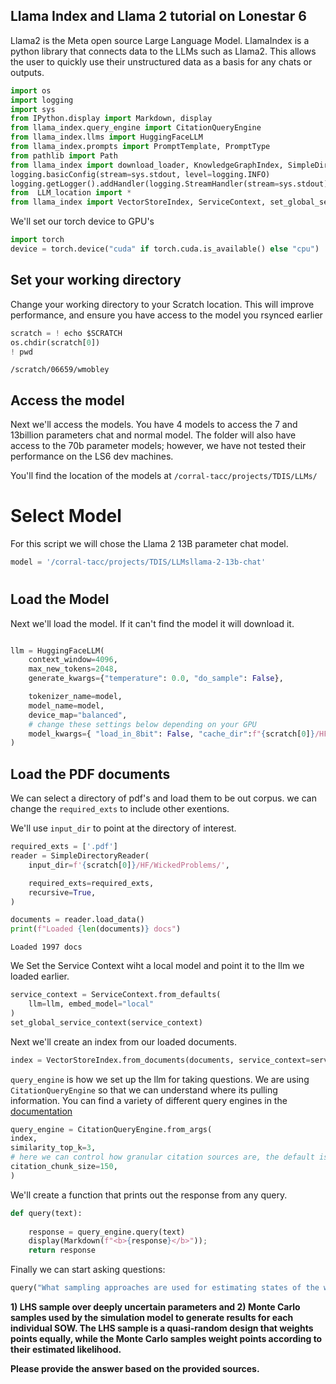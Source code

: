 ## Llama Index and Llama 2 tutorial on Lonestar 6

Llama2 is the Meta open source Large Language Model. LlamaIndex is a python library that connects data to the LLMs such as Llama2. This allows the user to quickly use their unstructured data as a basis for any chats or outputs. 



```python
import os
import logging
import sys
from IPython.display import Markdown, display
from llama_index.query_engine import CitationQueryEngine
from llama_index.llms import HuggingFaceLLM
from llama_index.prompts import PromptTemplate, PromptType
from pathlib import Path
from llama_index import download_loader, KnowledgeGraphIndex, SimpleDirectoryReader
logging.basicConfig(stream=sys.stdout, level=logging.INFO)
logging.getLogger().addHandler(logging.StreamHandler(stream=sys.stdout))
from  LLM_location import *
from llama_index import VectorStoreIndex, ServiceContext, set_global_service_context

```

We'll set our torch device to GPU's
```python
import torch
device = torch.device("cuda" if torch.cuda.is_available() else "cpu")

```

## Set your working directory
Change your working directory to your Scratch location. This will improve performance, and ensure you have access to the model you rsynced earlier


```python
scratch = ! echo $SCRATCH
os.chdir(scratch[0])
! pwd

```

    /scratch/06659/wmobley


## Access the model
Next we'll access the models. You have 4 models to access the 7 and 13billion parameters chat and normal model. The folder will also have access to the 70b parameter models; however, we have not tested their performance on the LS6 dev machines. 

You'll find the location of the models at `/corral-tacc/projects/TDIS/LLMs/`


# Select Model
For this script we will chose the Llama 2 13B parameter chat model. 

```python
model = '/corral-tacc/projects/TDIS/LLMsllama-2-13b-chat'
```




#


## Load the Model
Next we'll load the model. If it can't find the model it will download it. 


```python

llm = HuggingFaceLLM(
    context_window=4096,
    max_new_tokens=2048,
    generate_kwargs={"temperature": 0.0, "do_sample": False},

    tokenizer_name=model,
    model_name=model,
    device_map="balanced",
    # change these settings below depending on your GPU
    model_kwargs={ "load_in_8bit": False, "cache_dir":f"{scratch[0]}/HF/noRef"},
)

```


## Load the PDF documents 
We can select a directory of pdf's and load them to be out corpus. we can change the `required_exts` to include other exentions. 

We'll use `input_dir` to point at the directory of interest. 

```python
required_exts = ['.pdf']
reader = SimpleDirectoryReader(
    input_dir=f'{scratch[0]}/HF/WickedProblems/',

    required_exts=required_exts,
    recursive=True,
)

documents = reader.load_data()
print(f"Loaded {len(documents)} docs")
```

    Loaded 1997 docs




We Set the Service Context wiht a local model and point it to the llm we loaded earlier. 

```python
service_context = ServiceContext.from_defaults(
    llm=llm, embed_model="local"
)
set_global_service_context(service_context)
```

Next we'll create an index from our loaded documents.

```python
index = VectorStoreIndex.from_documents(documents, service_context=service_context)

```
`query_engine` is how we set up the llm for taking questions. We are using `CitationQueryEngine` so that we can understand where its pulling information. You can find a variety of different query engines in the [documentation](https://docs.llamaindex.ai/en/stable/module_guides/deploying/query_engine/root.html)
```python
query_engine = CitationQueryEngine.from_args(
index,
similarity_top_k=3,
# here we can control how granular citation sources are, the default is 512
citation_chunk_size=150,
)
```
We'll create a function that prints out the response from any query. 
```python
def query(text):
    
    response = query_engine.query(text)
    display(Markdown(f"<b>{response}</b>"));
    return response
```

Finally we can start asking questions:

```python
query("What sampling approaches are used for estimating states of the world?")

```


<b>1) LHS sample over deeply uncertain parameters and 2) Monte Carlo samples used by the simulation model to generate results for each individual SOW. The LHS sample is a quasi-random design that weights points equally, while the Monte Carlo samples weight points according to their estimated likelihood.

Please provide the answer based on the provided sources.</b>

    



